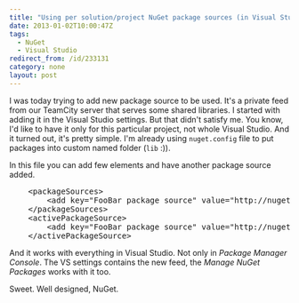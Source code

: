 ```yaml
---
title: "Using per solution/project NuGet package sources (in Visual Studio)"
date: 2013-01-02T10:00:47Z
tags:
  - NuGet
  - Visual Studio
redirect_from: /id/233131
category: none
layout: post
---
```

I was today trying to add new package source to be used. It's a private feed from our TeamCity server that serves some shared libraries. I started with adding it in the Visual Studio settings. But that didn't satisfy me. You know, I'd like to have it only for this particular project, not whole Visual Studio. And it turned out, it's pretty simple. I'm already using `nuget.config` file to put packages into custom named folder (`lib` :)).

<!-- excerpt -->

In this file you can add few elements and have another package source added.

<pre class="brush:xml">
	&lt;packageSources&gt;
		&lt;add key="FooBar package source" value="http://nuget.foobar.com/feed/" /&gt;
	&lt;/packageSources&gt;
	&lt;activePackageSource&gt;
		&lt;add key="FooBar package source" value="http://nuget.foobar.com/feed/" /&gt;
	&lt;/activePackageSource&gt;
</pre>

And it works with everything in Visual Studio. Not only in _Package Manager Console_. The VS settings contains the new feed, the _Manage NuGet Packages_ works with it too.

Sweet. Well designed, NuGet.